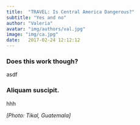 ```yaml
---
title:  "TRAVEL: Is Central America Dangerous?"
subtitle: "Yes and no"
author: "Valeria"
avatar: "img/authors/val.jpg"
image: "img/ca.jpg"
date:   2017-02-24 12:12:12
---
```


### Does this work though?
asdf

### Aliquam suscipit.
hhh

*[Photo: Tikal, Guatemala]*